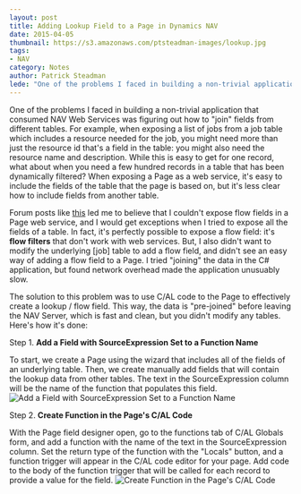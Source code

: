 ```yaml
---
layout: post
title: Adding Lookup Field to a Page in Dynamics NAV
date: 2015-04-05
thumbnail: https://s3.amazonaws.com/ptsteadman-images/lookup.jpg
tags:
- NAV
category: Notes
author: Patrick Steadman
lede: "One of the problems I faced in building a non-trivial application that consumed NAV Web Services was figuring out how to join fields from different tables."
---
```


One of the problems I faced in building a non-trivial application that consumed
NAV Web Services was figuring out how to "join" fields from different tables.
For example, when exposing a list of jobs from a job table which includes a
resource needed for the job, you might need more than just the resource id
that's a field in the table: you might also need the resource name and
description.  While this is easy to get for one record, what about when you
need a few hundred records in a table that has been dynamically filtered?  When
exposing a Page as a web service, it's easy to include the fields of the table
that the page is based on, but it's less clear how to include fields from
another table.

Forum posts like [this](http://dynamicsuser.net/forums/p/32550/170843.aspx) led
me to believe that I couldn't expose flow fields in a Page web service, and I
would get exceptions when I tried to expose all the fields of a table.  In fact,
it's perfectly possible to expose a flow field: it's **flow filters** that don't
work with web services.  But, I also didn't want to modify the underlying [job]
table to add a flow field, and didn't see an easy way of adding a flow field to
a Page.  I tried "joining" the data in the C# application, but found network
overhead made the application unusuably slow.

The solution to this problem was to use C/AL code to the Page to effectively
create a lookup / flow field.  This way, the data is "pre-joined" before leaving
the NAV Server, which is fast and clean, but you didn't modify any tables.
Here's how it's done:

Step 1. **Add a Field with SourceExpression Set to a Function Name**

To start, we create a Page using the wizard that includes all of the fields of
an underlying table.  Then, we create manually add fields that will contain the
lookup data from other tables.  The text in the SourceExpression column will be
the name of the function that populates this field.  ![Add a Field with
SourceExpression Set to a Function
Name](http://ptsteadman.github.io/images/lookup-1.PNG)


Step 2. **Create Function in the Page's C/AL Code**

With the Page field designer open, go to the functions tab of C/AL Globals form,
and add a function with the name of the text in the SourceExpression column.
Set the return type of the function with the "Locals" button, and a function
trigger will appear in the C/AL code editor for your page.  Add code to the body
of the function trigger that will be called for each record to provide a value
for the field.  ![Create Function in the Page's C/AL
Code](http://ptsteadman.github.io/images/lookup-2.PNG)
